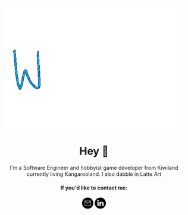 <div align="center">
  <a href="https://mauduong.github.io/">
    <img src="https://github.com/mauduong/mauduong/blob/main/assets/Gh_Welcome_Readme.gif" alt="michael au-duong header"/>
  </a>
</div>

<h1 align="center">Hey 👋</h1>

<p align="center">
  I'm a Software Engineer and hobbyist game developer from Kiwiland currently living Kangarooland. I also dabble in Latte Art
</p>

<h4 align="center">If you'd like to contact me:</h2>
<p align="center">
  <a href="mailto:michael.auduong7@gmail.com"><img width="30" height="30" src="https://github.com/mauduong/mauduong/blob/main/assets/envelope-icon.svg"></a>
  <a href="https://www.linkedin.com/in/mauduong/"><img width="30" height="30" src="https://github.com/mauduong/mauduong/blob/main/assets/linkedin-icon.svg"></a>
</p>
